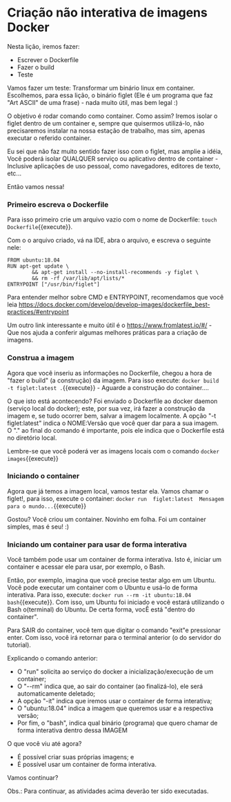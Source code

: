 
# Criação não interativa de imagens Docker


Nesta lição, iremos fazer:
  * Escrever o Dockerfile
  * Fazer o build
  * Teste

Vamos fazer um teste: Transformar um binário linux em container. Escolhemos, para essa lição, o binário figlet (Ele é um programa que faz "Art ASCII" de uma frase) - nada muito útil, mas bem legal :)



O objetivo é rodar comando como container. Como assim? Iremos isolar o figlet dentro de um container e, sempre que quisermos utilizá-lo, não precisaremos instalar na nossa estação de trabalho, mas sim, apenas executar o referido container.


Eu sei que não faz muito sentido fazer isso com o figlet, mas amplie a idéia, Você poderá isolar QUALQUER serviço ou aplicativo dentro de container - Inclusive aplicações de uso pessoal, como navegadores, editores de texto, etc...


Então vamos nessa!




### Primeiro escreva o Dockerfile
Para isso primeiro crie um arquivo vazio com o nome de Dockerfile: `touch Dockerfile`{{execute}}.


Com o o arquivo criado, vá na IDE, abra o arquivo, e escreva o seguinte nele:
  ```shell
FROM ubuntu:18.04
RUN apt-get update \
          && apt-get install --no-install-recommends -y figlet \
          && rm -rf /var/lib/apt/lists/*
ENTRYPOINT ["/usr/bin/figlet"]
  ```

Para entender melhor sobre CMD e ENTRYPOINT, recomendamos que você leia https://docs.docker.com/develop/develop-images/dockerfile_best-practices/#entrypoint


Um outro link interessante e muito útil é o https://www.fromlatest.io/#/ - Que nos ajuda a conferir algumas melhores práticas para a criação de imagens.


### Construa a imagem
Agora que você inseriu as informações no Dockerfile, chegou a hora de "fazer o build" (a construção) da imagem. Para isso execute: `docker build -t figlet:latest .`{{execute}} - Aguarde a construção do container....


O que isto está acontecendo? Foi enviado o Dockerfile ao docker daemon (serviço local do docker); este, por sua vez, irá fazer a construção da imagem e, se tudo ocorrer bem, salvar a imagem localmente. A opção "-t figlet:latest" indica o NOME:Versão que você quer dar para a sua imagem. O "." ao final do comando é importante, pois ele indica que o Dockerfile está no diretório local.



Lembre-se que você poderá ver as imagens locais com o comando `docker images`{{execute}}



### Iniciando o container
Agora que já temos a imagem local, vamos testar ela. Vamos chamar o figlet!, para isso, execute o container: `docker run  figlet:latest  Mensagem para o mundo...`{{execute}}






Gostou? Você criou  um container. Novinho em folha. Foi um container simples, mas é seu! :)


### Iniciando um container para usar de forma interativa

Você também pode usar um container de forma interativa. Isto é, iniciar um container e acessar ele para usar, por exemplo, o Bash.


Então, por exemplo, imagina que você precise testar algo em um Ubuntu. Você pode executar um container com o Ubuntu e usá-lo de forma interativa. Para isso, execute: `docker run --rm -it ubuntu:18.04 bash`{{execute}}. Com isso, um Ubuntu foi iniciado e você estará utilizando o Bash o(terminal) do Ubuntu. De certa forma, vocÊ está "dentro do container".


Para SAIR do container, você tem que digitar o comando "exit"e pressionar enter. Com isso, você irá retornar para o terminal anterior (o do servidor do tutorial).


Explicando o comando anterior:
  * O "run" solicita ao serviço do docker a inicialização/execução de um container;
  * O "--rm" indica que, ao sair do container (ao finalizá-lo), ele será automaticamente deletado;
  * A opção "-it" indica que iremos usar o container de forma interativa;
  * O "ubuntu:18.04" indica a imagem que queremos usar e a respectiva versão;
  * Por fim, o "bash", indica qual binário (programa) que quero chamar de forma interativa dentro dessa IMAGEM





O que você viu até agora?
  * É possível criar suas próprias imagens; e
  * É possível usar um container de forma interativa.


Vamos continuar?

Obs.: Para continuar, as atividades acima deverão ter sido executadas.
